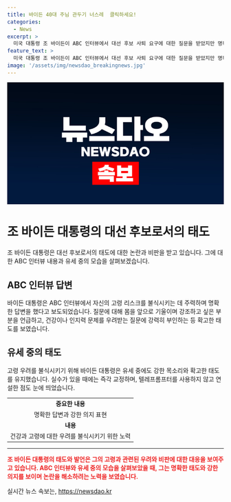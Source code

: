 ```yaml
---
title: 바이든 40대 주님 관두기 너스레  클릭하세요!
categories:
  - News
excerpt: >
  미국 대통령 조 바이든이 ABC 인터뷰에서 대선 후보 사퇴 요구에 대한 질문을 받았지만 명확한 답변을 내놓고 고령 리스크를 부각시키며 차분하게 응답했다. 연설 중에도 인지력 논란을 극복하고자 노력하며 말실수 시 즉각 교정하는 태도를 보였다. 건강과 인지력 문제를 부인하고 심지어 신을 믿음을 언급하여 대선 의지를 피력했다. 또한, 연설 중에 텔레프롬프터를 사용하지 않고 집중력을 유지한 점이 주목받았다. 그러나 인터뷰가 끝나고 나서는 피곤한 모습을 보였지만, 맥락과 관련 없는 발언은 없었다. 이러한 바이든의 태도는 외신들에게 호평을 받고 있다.
feature_text: >
  미국 대통령 조 바이든이 ABC 인터뷰에서 대선 후보 사퇴 요구에 대한 질문을 받았지만 명확한 답변을 내놓고 고령 리스크를 부각시키며 차분하게 응답했다. 연설 중에도 인지력 논란을 극복하고자 노력하며 말실수 시 즉각 교정하는 태도를 보였다. 건강과 인지력 문제를 부인하고 심지어 신을 믿음을 언급하여 대선 의지를 피력했다. 또한, 연설 중에 텔레프롬프터를 사용하지 않고 집중력을 유지한 점이 주목받았다. 그러나 인터뷰가 끝나고 나서는 피곤한 모습을 보였지만, 맥락과 관련 없는 발언은 없었다. 이러한 바이든의 태도는 외신들에게 호평을 받고 있다.
image: '/assets/img/newsdao_breakingnews.jpg'
---
```


<p><img src="/assets/img/newsdao_breakingnews.jpg" alt="cryptoinkorea 속보" /></p>

<h1>조 바이든 대통령의 대선 후보로서의 태도</h1>

<p data-ke-size="size16">조 바이든 대통령은 대선 후보로서의 태도에 대한 논란과 비판을 받고 있습니다. 그에 대한 ABC 인터뷰 내용과 유세 중의 모습을 살펴보겠습니다.</p>

<h2 data-ke-size="size26">ABC 인터뷰 답변</h2>

<p data-ke-size="size16">바이든 대통령은 ABC 인터뷰에서 자신의 고령 리스크를 불식시키는 데 주력하며 명확한 답변을 했다고 보도되었습니다. 질문에 대해 몸을 앞으로 기울이며 강조하고 싶은 부분을 언급하고, 건강이나 인지력 문제를 우려받는 질문에 강력히 부인하는 등 확고한 태도를 보였습니다.</p>

<h2 data-ke-size="size26">유세 중의 태도</h2>

<p data-ke-size="size16">고령 우려를 불식시키기 위해 바이든 대통령은 유세 중에도 강한 목소리와 확고한 태도를 유지했습니다. 실수가 있을 때에는 즉각 교정하며, 텔레프롬프터를 사용하지 않고 연설한 점도 눈에 띄었습니다.</p>

<table>
    <tr>
        <td style="text-align: center; height: 17px;"><b>중요한 내용</b></td>
    </tr>
    <tr>
        <td style="text-align: center; height: 17px;">명확한 답변과 강한 의지 표현</td>
    </tr>
    <tr>
        <td style="text-align: center; height: 17px;"><b>내용</b></td>
    </tr>
    <tr>
        <td style="text-align: center; height: 17px;">건강과 고령에 대한 우려를 불식시키기 위한 노력</td>
    </tr>
</table>

<hr>

<p data-ke-size="size16"><b><span style="color: #ee2323;">조 바이든 대통령의 태도와 발언은 그의 고령과 관련된 우려와 비판에 대한 대응을 보여주고 있습니다. ABC 인터뷰와 유세 중의 모습을 살펴보았을 때, 그는 명확한 태도와 강한 의지를 보이며 논란을 해소하려는 노력을 보였습니다.</span></b></p>
실시간 뉴스 속보는, <a href="https://newsdao.kr" rel="dofollow">https://newsdao.kr</a>


